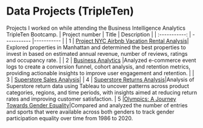# Data Projects (TripleTen)
Projects I worked on while attending the Business Intelligence Analytics TripleTen Bootcamp.
| Project number | Title | Description |
| :-----------: | ----------- |----------- |
| 1 | [Project NYC Airbnb Vacation Rental Analysis](https://github.com/tsztin0217/Data-projects-TripleTen-/tree/ab406d21dfff6c0cf66b8bf331da4cf07ac6e480/01%20Airbnb)| Explored properties in Manhattan and determined the best properties to invest in based on estimated annual revenue, number of reviews, ratings and occupancy rate. |
| 2 | [Business Analytics](https://github.com/tsztin0217/Data-projects-TripleTen-/tree/91491b527e336de859dad4e74a3b2a66ef67c066/02%20Business%20Analytics) |Analyzed e-commerce event logs to create a conversion funnel, cohort analysis, and retention metrics, providing actionable insights to improve user engagement and retention. |
| 3 | [Superstore Sales Analysis](https://github.com/tsztin0217/Data-projects-TripleTen-/tree/969bd07ac08e54afc9f284583750fe99111ceb87/03%20Superstore%20Sales)|
| 4 | [Superstore Returns Analysis](https://github.com/tsztin0217/Data-projects-TripleTen-/tree/97d57f5cc960c9be174b3883083af29172460f3e/04%20Superstore%20Returns)|Analysis of Superstore return data using Tableau to uncover patterns across product categories, regions, and time periods, with insights aimed at reducing return rates and improving customer satisfaction.
| 5 |[Olympics: A Journey Towards Gender Equality](https://github.com/tsztin0217/Data-projects-TripleTen-/tree/4ee16c440c0232465ca038a7d09c973bd7266169/05%20Olympics)|Compared and analyzed the number of entries and sports that were available across both genders to track gender participation equality over time from 1986 to 2020.
